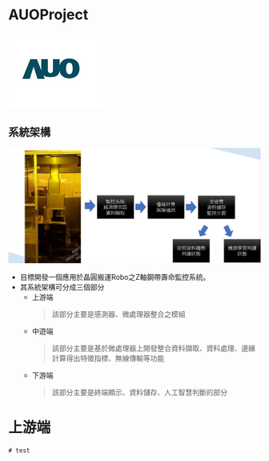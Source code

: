 # AUOProject

![image001.jpg](photo/image001.jpg)   

## 系統架構  

![img.png](README_img_file/img.png)
* 目標開發一個應用於晶圓搬運Robo之Z軸鋼帶壽命監控系統。
* 其系統架構可分成三個部分
  * 上游端
    > 該部分主要是感測器、微處理器整合之模組
  * 中遊端
    >該部分主要是基於微處理器上開發整合資料擷取、資料處理、邊緣計算得出特徵指標、無線傳輸等功能
  * 下游端
    >該部分主要是終端顯示、資料儲存、人工智慧判斷的部分
# 上游端    
    # test 





